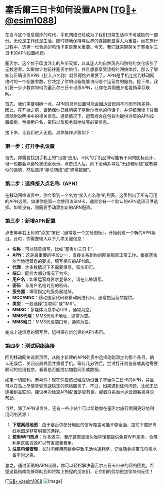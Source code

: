 # 塞舌爾三日卡如何设置APN [[TG💪+ @esim1088](https://t.me/s/esim1088)]

在当今这个信息爆炸的时代，手机网络已经成为了我们日常生活中不可或缺的一部分。无论是工作还是生活，随时随地保持与世界的连接都显得尤为重要。而在旅行过程中，选择一张合适的电话卡更是至关重要。今天，我们就来聊聊关于塞舌尔三日卡的APN设置问题。

塞舌尔，这个位于印度洋上的热带天堂，以其迷人的自然风光和独特的文化吸引了无数游客。如果你计划前往塞舌尔旅行，并且想要享受流畅的网络体验，那么了解如何正确设置APN（接入点名称）就显得格外重要了。APN是手机连接到移动网络时的一个配置参数，它决定了你的设备能够访问哪个运营商的服务。接下来，我们将一步步教你如何为塞舌尔三日卡设置APN，让你在异国他乡也能畅享互联网。

首先，我们需要明确一点，APN的具体设置可能会因运营商的不同而有所差异。因此，在开始之前，请确保你已经购买了塞舌尔当地的电话卡，并仔细阅读卡背面或随附说明书中的相关信息。通常情况下，运营商会在包装内提供详细的APN设置指南，包括用户名、密码以及服务器地址等必要信息。

接下来，让我们进入正题，具体操作步骤如下：

### 第一步：打开手机设置

首先，你需要找到手机上的“设置”应用。不同的手机品牌可能有不同的图标设计，但一般都会以齿轮状图案表示。点击进入后，向下滚动并寻找“无线和网络”或者类似的选项，然后选择“移动网络”或“蜂窝数据”。

### 第二步：选择接入点名称（APN）

在移动网络设置中，你会看到一个名为“接入点名称”的列表。这里列出了所有可用的APN选项。如果你是第一次使用该SIM卡，通常会有一个默认的APN选项可供选择。如果没有，则需要手动添加新的APN配置。

### 第三步：新增APN配置

点击屏幕右上角的“添加”按钮（通常是一个加号图标），开始创建一个新的APN条目。此时，你需要输入以下几项关键信息：

- **名称**：可以随意填写，比如“塞舌尔三日卡”。
- **APN**：这是最重要的字段之一，直接关系到你的网络能否正常工作。根据塞舌尔当地运营商的要求，填写相应的APN值。
- **代理**：大多数情况下不需要填写，留空即可。
- **端口**：同样大部分情况下为空。
- **用户名**：如果运营商要求登录名，请在此处填写。
- **密码**：与用户名相对应的密码。
- **服务器**：填写指定的服务器地址。
- **MCC/MNC**：移动国家代码和移动网络代码，通常由运营商提供。
- **类型**：一般选择“互联网”或“IMS”。
- **MMSC**：多媒体消息中心URL，通常为空。
- **MMS代理**：MMS代理IP地址，通常为空。
- **MMS端口**：MMS代理端口号，通常为空。

完成上述信息的填写后，记得保存新创建的APN条目。

### 第四步：测试网络连接

回到移动网络设置页面，从刚才新建的APN列表中选择刚刚添加的那个条目。确认无误后，关闭设置界面并重启手机。等待几分钟后，尝试打开浏览器或其他需要联网的应用程序，看看是否能成功加载网页或数据。

如果一切顺利，恭喜你！现在你应该已经成功设置了塞舌尔三日卡的APN，并且可以在岛上尽情享受高速稳定的网络服务了。不过，如果遇到任何问题，比如无法连接到互联网，建议再次检查APN配置是否有误，或者联系当地运营商客服寻求帮助。

当然，除了APN设置外，还有一些小贴士可以帮助你在塞舌尔旅行期间更好地利用网络资源：

1. **下载离线地图**：由于塞舌尔部分地区的信号覆盖可能不够全面，提前下载好离线地图是非常明智的选择。
2. **使用WiFi热点**：许多酒店、餐厅甚至是街头咖啡馆都提供免费WiFi服务，合理利用这些资源可以节省流量费用。
3. **注意电量管理**：长时间使用网络会导致电池快速耗尽，记得随身携带充电宝以备不时之需。

总之，通过正确的APN设置，你可以轻松解决塞舌尔三日卡带来的网络困扰。希望这篇指南能够帮助到即将踏上旅程的朋友们，让你们的假期更加愉快和无忧！

[[TG💪+ @esim1088](https://t.me/s/esim1088) ![Image](https://i.postimg.cc/4NQfJmqS/Snipaste-2025-05-13-00-14-12.png)]